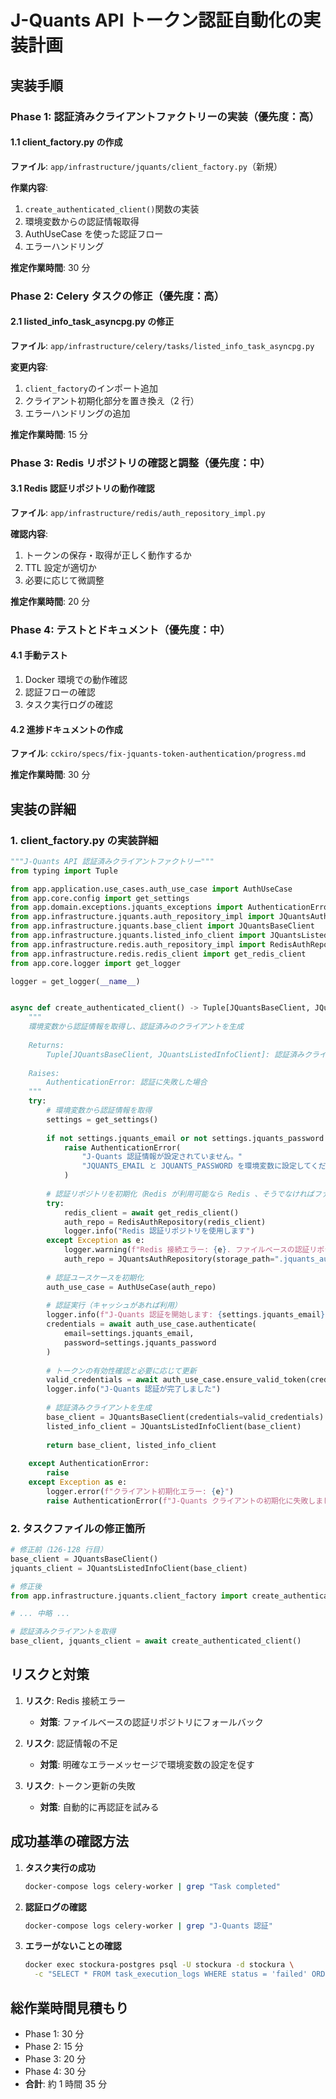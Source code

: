 # J-Quants API トークン認証自動化の実装計画

## 実装手順

### Phase 1: 認証済みクライアントファクトリーの実装（優先度：高）

#### 1.1 client_factory.py の作成
**ファイル**: `app/infrastructure/jquants/client_factory.py`（新規）

**作業内容**:
1. `create_authenticated_client()`関数の実装
2. 環境変数からの認証情報取得
3. AuthUseCase を使った認証フロー
4. エラーハンドリング

**推定作業時間**: 30 分

### Phase 2: Celery タスクの修正（優先度：高）

#### 2.1 listed_info_task_asyncpg.py の修正
**ファイル**: `app/infrastructure/celery/tasks/listed_info_task_asyncpg.py`

**変更内容**:
1. `client_factory`のインポート追加
2. クライアント初期化部分を置き換え（2 行）
3. エラーハンドリングの追加

**推定作業時間**: 15 分

### Phase 3: Redis リポジトリの確認と調整（優先度：中）

#### 3.1 Redis 認証リポジトリの動作確認
**ファイル**: `app/infrastructure/redis/auth_repository_impl.py`

**確認内容**:
1. トークンの保存・取得が正しく動作するか
2. TTL 設定が適切か
3. 必要に応じて微調整

**推定作業時間**: 20 分

### Phase 4: テストとドキュメント（優先度：中）

#### 4.1 手動テスト
1. Docker 環境での動作確認
2. 認証フローの確認
3. タスク実行ログの確認

#### 4.2 進捗ドキュメントの作成
**ファイル**: `cckiro/specs/fix-jquants-token-authentication/progress.md`

**推定作業時間**: 30 分

## 実装の詳細

### 1. client_factory.py の実装詳細

```python
"""J-Quants API 認証済みクライアントファクトリー"""
from typing import Tuple

from app.application.use_cases.auth_use_case import AuthUseCase
from app.core.config import get_settings
from app.domain.exceptions.jquants_exceptions import AuthenticationError
from app.infrastructure.jquants.auth_repository_impl import JQuantsAuthRepository
from app.infrastructure.jquants.base_client import JQuantsBaseClient
from app.infrastructure.jquants.listed_info_client import JQuantsListedInfoClient
from app.infrastructure.redis.auth_repository_impl import RedisAuthRepository
from app.infrastructure.redis.redis_client import get_redis_client
from app.core.logger import get_logger

logger = get_logger(__name__)


async def create_authenticated_client() -> Tuple[JQuantsBaseClient, JQuantsListedInfoClient]:
    """
    環境変数から認証情報を取得し、認証済みのクライアントを生成
    
    Returns:
        Tuple[JQuantsBaseClient, JQuantsListedInfoClient]: 認証済みクライアント
        
    Raises:
        AuthenticationError: 認証に失敗した場合
    """
    try:
        # 環境変数から認証情報を取得
        settings = get_settings()
        
        if not settings.jquants_email or not settings.jquants_password:
            raise AuthenticationError(
                "J-Quants 認証情報が設定されていません。"
                "JQUANTS_EMAIL と JQUANTS_PASSWORD を環境変数に設定してください。"
            )
        
        # 認証リポジトリを初期化（Redis が利用可能なら Redis 、そうでなければファイル）
        try:
            redis_client = await get_redis_client()
            auth_repo = RedisAuthRepository(redis_client)
            logger.info("Redis 認証リポジトリを使用します")
        except Exception as e:
            logger.warning(f"Redis 接続エラー: {e}. ファイルベースの認証リポジトリを使用します")
            auth_repo = JQuantsAuthRepository(storage_path=".jquants_auth.json")
        
        # 認証ユースケースを初期化
        auth_use_case = AuthUseCase(auth_repo)
        
        # 認証実行（キャッシュがあれば利用）
        logger.info(f"J-Quants 認証を開始します: {settings.jquants_email}")
        credentials = await auth_use_case.authenticate(
            email=settings.jquants_email,
            password=settings.jquants_password
        )
        
        # トークンの有効性確認と必要に応じて更新
        valid_credentials = await auth_use_case.ensure_valid_token(credentials)
        logger.info("J-Quants 認証が完了しました")
        
        # 認証済みクライアントを生成
        base_client = JQuantsBaseClient(credentials=valid_credentials)
        listed_info_client = JQuantsListedInfoClient(base_client)
        
        return base_client, listed_info_client
        
    except AuthenticationError:
        raise
    except Exception as e:
        logger.error(f"クライアント初期化エラー: {e}")
        raise AuthenticationError(f"J-Quants クライアントの初期化に失敗しました: {str(e)}")
```

### 2. タスクファイルの修正箇所

```python
# 修正前（126-128 行目）
base_client = JQuantsBaseClient()
jquants_client = JQuantsListedInfoClient(base_client)

# 修正後
from app.infrastructure.jquants.client_factory import create_authenticated_client

# ... 中略 ...

# 認証済みクライアントを取得
base_client, jquants_client = await create_authenticated_client()
```

## リスクと対策

1. **リスク**: Redis 接続エラー
   - **対策**: ファイルベースの認証リポジトリにフォールバック

2. **リスク**: 認証情報の不足
   - **対策**: 明確なエラーメッセージで環境変数の設定を促す

3. **リスク**: トークン更新の失敗
   - **対策**: 自動的に再認証を試みる

## 成功基準の確認方法

1. **タスク実行の成功**
   ```bash
   docker-compose logs celery-worker | grep "Task completed"
   ```

2. **認証ログの確認**
   ```bash
   docker-compose logs celery-worker | grep "J-Quants 認証"
   ```

3. **エラーがないことの確認**
   ```bash
   docker exec stockura-postgres psql -U stockura -d stockura \
     -c "SELECT * FROM task_execution_logs WHERE status = 'failed' ORDER BY started_at DESC LIMIT 5;"
   ```

## 総作業時間見積もり

- Phase 1: 30 分
- Phase 2: 15 分  
- Phase 3: 20 分
- Phase 4: 30 分
- **合計**: 約 1 時間 35 分